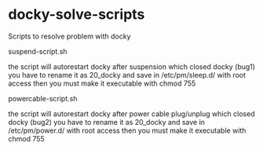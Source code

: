 # docky-solve-scripts
Scripts to resolve problem with docky



suspend-script.sh

the script will autorestart docky after suspension which closed docky (bug1)
you have to rename it as 20_docky and save in /etc/pm/sleep.d/ with root access
then you must make it executable with chmod 755


powercable-script.sh

the script will autorestart docky after power cable plug/unplug which closed docky (bug2)
you have to rename it as 20_docky and save in /etc/pm/power.d/ with root access
then you must make it executable with chmod 755


